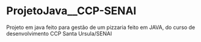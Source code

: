 # ProjetoJava__CCP-SENAI
Projeto em java feito para gestão de um pizzaria feito em JAVA, do curso de desenvolvimento CCP Santa Ursula/SENAI
